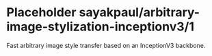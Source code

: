 # Placeholder sayakpaul/arbitrary-image-stylization-inceptionv3/1
Fast arbitrary image style transfer based on an InceptionV3 backbone.

<!-- dataset: multiple -->
<!-- task: image-style-transfer -->
<!-- network-architecture: other -->
<!-- fine-tunable: false -->
<!-- language: en -->
<!-- license: Apache-2.0 -->